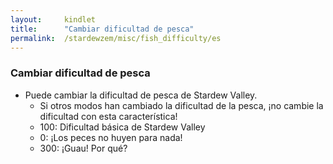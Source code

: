 ```yaml
---
layout:     kindlet
title:      "Cambiar dificultad de pesca"
permalink:  /stardewzem/misc/fish_difficulty/es
---
```


### **Cambiar dificultad de pesca**

* Puede cambiar la dificultad de pesca de Stardew Valley.
  * Si otros modos han cambiado la dificultad de la pesca, ¡no cambie la dificultad con esta característica!
  * 100: Dificultad básica de Stardew Valley
  *   0: ¡Los peces no huyen para nada!
  * 300: ¡Guau! Por qué?

<br/>
<br/>
